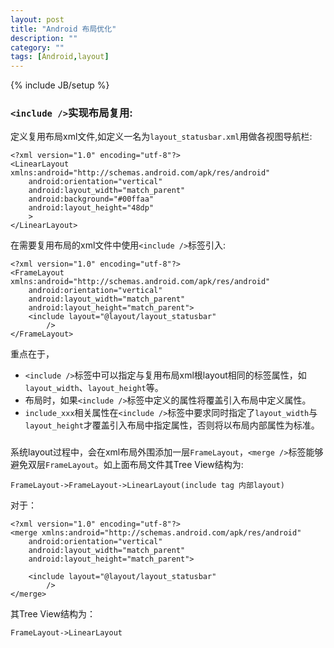 ```yaml
---
layout: post
title: "Android 布局优化"
description: ""
category: ""
tags: [Android,layout]
---
```

{% include JB/setup %}

### `<include />`实现布局复用:
定义复用布局xml文件,如定义一名为`layout_statusbar.xml`用做各视图导航栏:


    <?xml version="1.0" encoding="utf-8"?>
    <LinearLayout xmlns:android="http://schemas.android.com/apk/res/android"
        android:orientation="vertical"
        android:layout_width="match_parent"
        android:background="#00ffaa"
        android:layout_height="48dp"
        >
    </LinearLayout>


在需要复用布局的xml文件中使用`<include />`标签引入:


    <?xml version="1.0" encoding="utf-8"?>
    <FrameLayout xmlns:android="http://schemas.android.com/apk/res/android"
        android:orientation="vertical"
        android:layout_width="match_parent"
        android:layout_height="match_parent">
        <include layout="@layout/layout_statusbar"
            />
    </FrameLayout>



重点在于，

- `<include />`标签中可以指定与复用布局xml根layout相同的标签属性，如`layout_width`、`layout_height`等。
- 布局时，如果`<include />`标签中定义的属性将覆盖引入布局中定义属性。
- `include_xxx`相关属性在`<include />`标签中要求同时指定了`layout_width`与`layout_height`才覆盖引入布局中指定属性，否则将以布局内部属性为标准。

### <merge />
系统layout过程中，会在xml布局外围添加一层`FrameLayout`，`<merge />`标签能够避免双层`FrameLayout`。如上面布局文件其Tree View结构为:

    FrameLayout->FrameLayout->LinearLayout(include tag 内部layout)

对于：


    <?xml version="1.0" encoding="utf-8"?>
    <merge xmlns:android="http://schemas.android.com/apk/res/android"
        android:orientation="vertical"
        android:layout_width="match_parent"
        android:layout_height="match_parent">

        <include layout="@layout/layout_statusbar"
            />
    </merge>


其Tree View结构为：

    FrameLayout->LinearLayout
